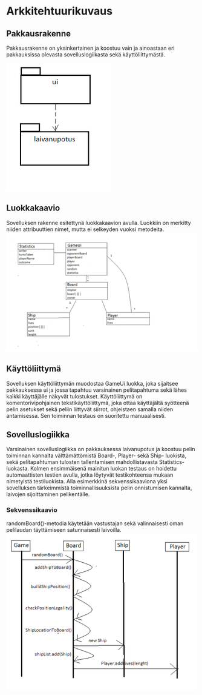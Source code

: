 # Arkkitehtuurikuvaus
## Pakkausrakenne
Pakkausrakenne on yksinkertainen ja koostuu vain ja ainoastaan eri pakkauksissa olevasta sovelluslogiikasta sekä käyttöliittymästä.

![Paukkausrakenne](https://github.com/ajarola/otm-harjoitustyo/blob/master/dokumentointi/kuvat/pakkaus.png)
## Luokkakaavio
Sovelluksen rakenne esitettynä luokkakaavion avulla. Luokkiin on merkitty niiden attribuuttien nimet, mutta ei selkeyden vuoksi metodeita.
![Luokkakaavio](https://github.com/ajarola/otm-harjoitustyo/blob/master/dokumentointi/kuvat/luokkakaavio.png)
## Käyttöliittymä
Sovelluksen käyttöliittymän muodostaa GameUi luokka, joka sijaitsee pakkauksessa ui ja jossa tapahtuu varsinainen pelitapahtuma sekä lähes kaikki käyttäjälle näkyvät tulostukset. Käyttöliittymä on komentorivipohjainen tekstikäyttöliittymä, joka ottaa käyttäjältä syötteenä pelin asetukset sekä peliin liittyvät siirrot, ohjeistaen samalla niiden antamisessa. Sen toiminnan testaus on suoritettu manuaalisesti.

## Sovelluslogiikka
Varsinainen sovelluslogiikka on pakkauksessa laivanupotus ja koostuu pelin toiminnan kannalta välttämättömistä Board-, Player- sekä Ship- luokista, sekä pelitapahtuman tulosten tallentamisen mahdollistavasta Statistics-luokasta. Kolmen ensimmäisenä mainitun luokan testaus on hoidettu automaattisten testien avulla, jotka löytyvät testikohteensa mukaan nimetyistä testiluokista. Alla esimerkkinä sekvenssikaaviona yksi sovelluksen tärkeimmistä toiminnallisuuksista pelin onnistumisen kannalta, laivojen sijoittaminen pelikentälle.

### Sekvenssikaavio
randomBoard()-metodia käytetään vastustajan sekä valinnaisesti oman pelilaudan täyttämiseen satunnaisesti laivoilla.
![Sekvenssikaavio satunnaisen pelilaudan tuottamisesta](https://github.com/ajarola/otm-harjoitustyo/blob/master/dokumentointi/kuvat/Sekvenssikaavio.png)
